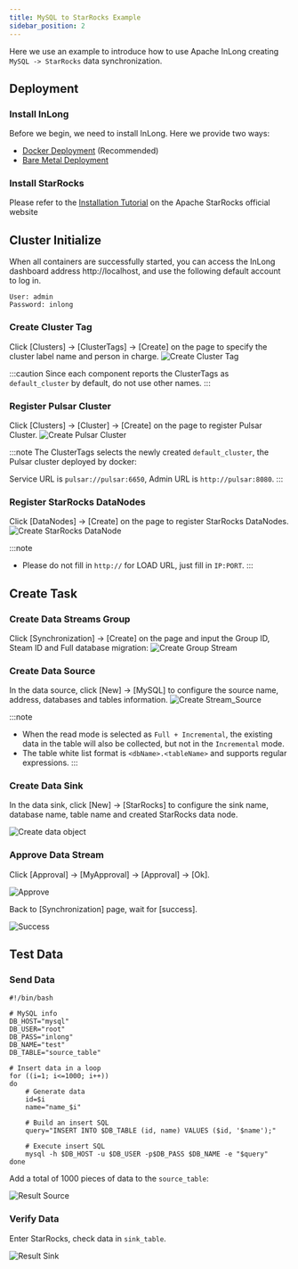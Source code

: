 ```yaml
---
title: MySQL to StarRocks Example
sidebar_position: 2
---
```


Here we use an example to introduce how to use Apache InLong creating `MySQL -> StarRocks` data synchronization.

## Deployment
### Install InLong

Before we begin, we need to install InLong. Here we provide two ways:
- [Docker Deployment](deployment/docker.md) (Recommended)
- [Bare Metal Deployment](deployment/bare_metal.md)

### Install StarRocks
Please refer to the [Installation Tutorial](https://docs.starrocks.io/docs/quick_start/) on the Apache StarRocks official website

## Cluster Initialize
When all containers are successfully started, you can access the InLong dashboard address http://localhost, and use the following default account to log in.
```
User: admin
Password: inlong
```

### Create Cluster Tag
Click [Clusters] -> [ClusterTags] -> [Create] on the page to specify the cluster label name and person in charge.
![Create Cluster Tag](img/mysql_starrocks/create_cluster_tag.png)

:::caution
Since each component reports the ClusterTags as `default_cluster` by default, do not use other names.
:::

### Register Pulsar Cluster
Click [Clusters] -> [Cluster] -> [Create] on the page to register Pulsar Cluster.
![Create Pulsar Cluster](img/mysql_starrocks/create_pulsar_cluster.png)


:::note
The ClusterTags selects the newly created `default_cluster`, the Pulsar cluster deployed by docker:

Service URL is `pulsar://pulsar:6650`, Admin URL is `http://pulsar:8080`.
:::

### Register StarRocks DataNodes
Click [DataNodes] -> [Create] on the page to register StarRocks DataNodes.
![Create StarRocks DataNode](img/mysql_starrocks/create_starrocks_datanode.png)

:::note
- Please do not fill in `http://` for LOAD URL, just fill in `IP:PORT`.
:::

## Create Task
### Create Data Streams Group
Click [Synchronization] → [Create] on the page and input the Group ID, Steam ID and Full database migration:
![Create Group Stream](img/mysql_starrocks/create_group_stream.png)

### Create Data Source
In the data source, click [New] → [MySQL] to configure the source name, address, databases and tables information.
![Create Stream_Source](img/mysql_starrocks/create_source.png)

:::note
- When the read mode is selected as `Full + Incremental`, the existing data in the table will also be collected, but not in the `Incremental` mode.
- The table white list format is `<dbName>.<tableName>` and supports regular expressions.
:::

### Create Data Sink
In the data sink, click [New] → [StarRocks] to configure the sink name, database name, table name and created StarRocks data node.

![Create data object](img/mysql_starrocks/create_sink.png)

### Approve Data Stream
Click [Approval] -> [MyApproval] -> [Approval] -> [Ok].

![Approve](img/mysql_starrocks/approve.png)

Back to [Synchronization] page, wait for [success].

![Success](img/mysql_starrocks/success.png)

## Test Data
### Send Data
```
#!/bin/bash

# MySQL info
DB_HOST="mysql"
DB_USER="root"
DB_PASS="inlong"
DB_NAME="test"
DB_TABLE="source_table"

# Insert data in a loop
for ((i=1; i<=1000; i++))
do
    # Generate data
    id=$i
    name="name_$i"

    # Build an insert SQL
    query="INSERT INTO $DB_TABLE (id, name) VALUES ($id, '$name');"

    # Execute insert SQL
    mysql -h $DB_HOST -u $DB_USER -p$DB_PASS $DB_NAME -e "$query"
done
```

Add a total of 1000 pieces of data to the `source_table`:

![Result Source](img/mysql_iceberg/result_mysql.png)

### Verify Data
Enter StarRocks, check data in `sink_table`.

![Result Sink](img/mysql_starrocks/result_sink.png)